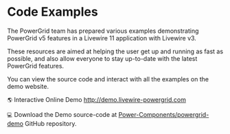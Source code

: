 # Code Examples

The PowerGrid team has prepared various examples demonstrating PowerGrid v5 features in a Livewire 11 application with Livewire v3.

These resources are aimed at helping the user get up and running as fast as possible, and also allow everyone to stay up-to-date with the latest PowerGrid features.

You can view the source code and interact with all the examples on the demo website.

`🌎` Interactive Online Demo <a href="https://demo.livewire-powergrid.com" target="_blank">http://demo.livewire-powergrid.com</a>

`💻` Download the Demo source-code at <a href="https://github.com/Power-Components/powergrid-demo" target="_blank">Power-Components/powergrid-demo</a> GitHub repository.
